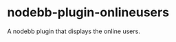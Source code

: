 nodebb-plugin-onlineusers
=========================

A nodebb plugin that displays the online users.
